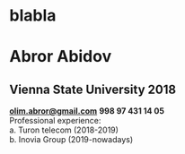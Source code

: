 # blabla
# Abror Abidov
## Vienna State University 2018 
**olim.abror@gmail.com**
__998 97 431 14 05__
<br> Professional experience:
  <br> a. Turon telecom (2018-2019)
  <br> b. Inovia Group (2019-nowadays)
  

